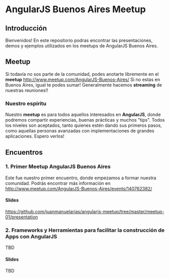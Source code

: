 AngularJS Buenos Aires Meetup
================
## Introducción
Bienvenidos! En este repositorio podras encontrar las presentaciones, demos y ejemplos utilizados en los meetups de AngularJS Buenos Aires. 

## Meetup
Si todavía no sos parte de la comunidad, podes anotarte libremente en el **meetup** http://www.meetup.com/AngularJS-Buenos-Aires/
Si no estas en Buenos Aires, igual te podes sumar! Generalmente hacemos **streaming** de nuestras reuniones!!

### Nuestro espíritu
Nuestro **meetup** es para todos aquellos interesados en **AngularJS**, donde podremos compartir experiencias, buenas prácticas y muchos "tips". Todos los niveles son aceptados, tanto quienes estén dando sus primeros pasos, como aquellas personas avanzadas con implementaciones de grandes aplicaciones. Espero verlos!

## Encuentros

### 1. Primer Meetup AngularJS Buenos Aires
Este fue nuestro primer encuentro, donde empezamos a formar nuestra comunidad.
Podrás encontrar más información en
http://www.meetup.com/AngularJS-Buenos-Aires/events/140762382/

#### Slides
https://github.com/juanmanuelarias/angularjs-meetup/tree/master/meetup-01/presentation

### 2. Frameworks y Herramientas para facilitar la construcción de Apps con AngularJS
TBD

#### Slides
TBD